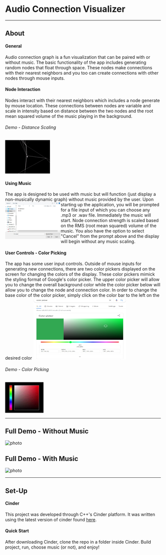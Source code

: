# Audio Connection Visualizer
---
## About
#### General
Audio connection graph is a fun visualization that can be paired with or without music. The basic functionality
of the app includes generating random nodes that float through space. These nodes make connections with their
nearest neighbors and you too can create connections with other nodes through mouse inputs.

#### Node Interaction
Nodes interact with their nearest neighbors which includes a node generate by mouse location. These connections between
nodes are variable and scale in intensity based on distance between the two nodes and the root mean squared volume of the
music playing in the background.
###### Demo - Distance Scaling
![photo](gifs/connection-scaling.gif)


#### Using Music
The app is designed to be used with music but will function (just display a non-musically dynamic graph)
without music provided by the user.  <img align="left" src="gifs/music_selection.jpg" width="180" height="120"> Upon starting up the application, you will be prompted for a file input of 
which you can choose any .mp3 or .wav file. Immediately the music will start. Node connection strength is scaled based on the RMS (root mean squared) volume of the music. You also have the option to select "Cancel" from the prompt
above and the display will begin without any music scaling.

#### User Controls - Color Picking
The app has some user input controls. Outside of mouse inputs for generating new connections, there are two
color pickers displayed on the screen for changing the colors of the display. These color pickers mimick the styling 
format of Google's color picker. The upper color picker will
allow you to change the overall background color while the color picker below will allow you to change the 
node and connection color. In order to change the base color of the color picker, simply click on the color bar to the 
left on the desired color
<img src="gifs/google-color-picker.jpg" width="300" height="200">


###### Demo - Color Picking
![photo](gifs/color-picker.gif)

---
## Full Demo - Without Music
![photo](gifs/full-demo.gif)
## Full Demo - With Music
![photo](gifs/demo-w-music.gif)

---
## Set-Up
#### Cinder
This project was developed through C++'s Cinder platform. It was written using the latest version
of cinder found [here](https://github.com/cinder/Cinder). 

#### Quick Start
After downloading Cinder, clone the repo in a folder inside Cinder. Build project, 
run, choose music (or not), and enjoy!
